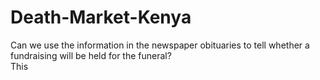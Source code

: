 # Death-Market-Kenya
Can we use the information in the newspaper obituaries to tell whether a fundraising will be held for the funeral? 
<br>
This 

